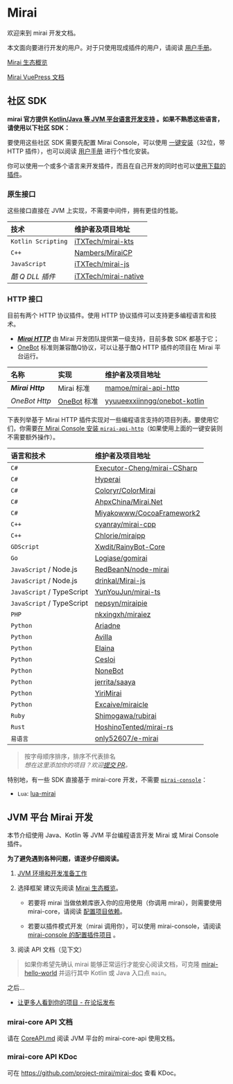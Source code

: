 # Mirai

欢迎来到 mirai 开发文档。

本文面向要进行开发的用户。对于只使用现成插件的用户，请阅读 [用户手册](UserManual.md)。

[Mirai 生态概览](mirai-ecology.md)

[Mirai VuePress 文档](https://docs.mirai.mamoe.net/)

## 社区 SDK

**mirai 官方提供 [Kotlin/Java 等 JVM 平台语言开发支持](#jvm-平台-mirai-开发)
。如果不熟悉这些语言，请使用以下社区 SDK：**

要使用这些社区 SDK 需要先配置 Mirai
Console，可以使用 [一键安装](https://mirai.mamoe.net/assets/uploads/files/1618372079496-install-20210412.cmd)（32位，带
HTTP 插件），也可以阅读 [用户手册](UserManual.md) 进行个性化安装。

你可以使用一个或多个语言来开发插件，而且在自己开发的同时也可以[使用下载的插件](UserManual.md#下载和安装插件)。

[`mirai-console`]: ../mirai-console

[mamoe/mirai-api-http]: https://github.com/mamoe/mirai-api-http

[iTXTech/mirai-native]: https://github.com/iTXTech/mirai-native

[iTXTech/mirai-js]: https://github.com/iTXTech/mirai-js

[iTXTech/mirai-kts]: https://github.com/iTXTech/mirai-kts

[GraiaProject/Ariadne]: https://github.com/GraiaProject/Ariadne

[GraiaProject/Avilla]: https://github.com/GraiaProject/Avilla

[Elaina]: https://github.com/wyapx/Elaina

[Cesloi]: https://github.com/RF-Tar-Railt/Cesloi

[NoneBot]: https://github.com/nonebot/nonebot2

[RedBeanN/node-mirai]: https://github.com/RedBeanN/node-mirai

[Logiase/gomirai]: https://github.com/Logiase/gomirai

[cyanray/mirai-cpp]: https://github.com/cyanray/mirai-cpp

[Chlorie/miraipp]: https://github.com/Chlorie/miraipp-template

[Executor-Cheng/mirai-CSharp]: https://github.com/Executor-Cheng/mirai-CSharp

[HoshinoTented/mirai-rs]: https://github.com/HoshinoTented/mirai-rs

[YunYouJun/mirai-ts]: https://github.com/YunYouJun/mirai-ts

[nepsyn/miraipie]: https://github.com/nepsyn/miraipie

[only52607/e-mirai]: https://github.com/only52607/e-mirai

[theGravityLab/ProjHyperai]: https://github.com/theGravityLab/ProjHyperai

[yyuueexxiinngg/onebot-kotlin]: https://github.com/yyuueexxiinngg/onebot-kotlin

[Nambers/MiraiCP]:https://github.com/Nambers/MiraiCP

[drinkal/Mirai-js]:https://github.com/drinkal/Mirai-js

[Coloryr/ColorMirai]: https://github.com/Coloryr/ColorMirai

[AHpxChina/Mirai.Net]: https://github.com/AHpxChina/Mirai.Net

[Miyakowww/CocoaFramework2]: https://github.com/Miyakowww/CocoaFramework2

[Shimogawa/rubirai]: https://github.com/Shimogawa/rubirai

[Excaive/miraicle]: https://github.com/Excaive/miraicle

[nkxingxh/miraiez]: https://github.com/nkxingxh/miraiez

[Xwdit/RainyBot-Core]: https://github.com/Xwdit/RainyBot-Core

[OneBot]: https://github.com/howmanybots/onebot

[Mirai HTTP]: https://github.com/project-mirai/mirai-api-http

[jerrita/saaya]: https://github.com/jerrita/saaya

[YiriMirai]: https://github.com/YiriMiraiProject/YiriMirai

### 原生接口

这些接口直接在 JVM 上实现，不需要中间件，拥有更佳的性能。

| 技术                 | 维护者及项目地址               |
|:-------------------|:-----------------------|
| `Kotlin Scripting` | [iTXTech/mirai-kts]    |
| `C++`              | [Nambers/MiraiCP]      |
| `JavaScript`       | [iTXTech/mirai-js]     |
| *酷 Q DLL 插件*       | [iTXTech/mirai-native] |

### HTTP 接口

目前有两个 HTTP 协议插件。使用 HTTP 协议插件可以支持更多编程语言和技术。

- [***Mirai HTTP***][Mirai HTTP] 由 Mirai 开发团队提供第一级支持，目前多数 SDK 都基于它；
- [OneBot] 标准则兼容酷Q协议，可以让基于酷Q HTTP 插件的项目在 Mirai 平台运行。

| 名称               | 实现          | 维护者及项目地址                       |
|:-----------------|:------------|:-------------------------------|
| ***Mirai Http*** | Mirai 标准    | [mamoe/mirai-api-http]         |
| *OneBot Http*    | [OneBot] 标准 | [yyuueexxiinngg/onebot-kotlin] |

下表列举基于 Mirai HTTP
插件实现对一些编程语言支持的项目列表。要使用它们，你需要[在 Mirai Console 安装 `mirai-api-http`](https://github.com/project-mirai/mirai-api-http#%E5%AE%89%E8%A3%85mirai-api-http)（如果使用上面的一键安装则不需要额外操作）。

| 语言和技术                     | 维护者及项目地址                             |
|:--------------------------|:-------------------------------------|
| `C#`                      | [Executor-Cheng/mirai-CSharp]        |
| `C#`                      | [Hyperai][theGravityLab/ProjHyperai] |
| `C#`                      | [Coloryr/ColorMirai]                 |
| `C#`                      | [AhpxChina/Mirai.Net]                |
| `C#`                      | [Miyakowww/CocoaFramework2]          |
| `C++`                     | [cyanray/mirai-cpp]                  |
| `C++`                     | [Chlorie/miraipp]                    |
| `GDScript`                | [Xwdit/RainyBot-Core]                |
| `Go`                      | [Logiase/gomirai]                    |
| `JavaScript` / Node.js    | [RedBeanN/node-mirai]                |
| `JavaScript` / Node.js    | [drinkal/Mirai-js]                   |
| `JavaScript` / TypeScript | [YunYouJun/mirai-ts]                 |
| `JavaScript` / TypeScript | [nepsyn/miraipie]                    |
| `PHP`                     | [nkxingxh/miraiez]                   |
| `Python`                  | [Ariadne][GraiaProject/Ariadne]      |
| `Python`                  | [Avilla][GraiaProject/Avilla]        |
| `Python`                  | [Elaina]                             |
| `Python`                  | [Cesloi]                             |
| `Python`                  | [NoneBot]                            |
| `Python`                  | [jerrita/saaya]                      |
| `Python`                  | [YiriMirai]                          |
| `Python`                  | [Excaive/miraicle]                   |
| `Ruby`                    | [Shimogawa/rubirai]                  |
| `Rust`                    | [HoshinoTented/mirai-rs]             |
| `易语言`                     | [only52607/e-mirai]                  |

> 按字母顺序排序，排序不代表排名  
> *想在这里添加你的项目？欢迎[提交 PR](https://github.com/mamoe/mirai/edit/dev/docs/README.md)。*

特别地，有一些 SDK 直接基于 mirai-core 开发，不需要 [`mirai-console`]：

- `Lua`: [lua-mirai](https://github.com/only52607/lua-mirai)

## JVM 平台 Mirai 开发

本节介绍使用 Java、Kotlin 等 JVM 平台编程语言开发 Mirai 或 Mirai Console 插件。

**为了避免遇到各种问题，请逐步仔细阅读。**

1. [JVM 环境和开发准备工作](Preparations.md#mirai---preparations)

2. 选择框架 建议先阅读 [Mirai 生态概览](mirai-ecology.md)。

    - 若要将 mirai 当做依赖库嵌入你的应用使用（你调用 mirai），则需要使用
      mirai-core，请阅读 [配置项目依赖](ConfiguringProjects.md)。

    - 若要以插件模式开发（mirai 调用你），可以使用
      mirai-console，请阅读 [mirai-console 的配置插件项目](../mirai-console/docs/ConfiguringProjects.md)
      。

4. 阅读 API 文档（见下文）

> 如果你希望先确认 mirai 能够正常运行才能安心阅读文档，可克隆 [mirai-hello-world](https://github.com/project-mirai/mirai-hello-world) 并运行其中 Kotlin 或 Java 入口点 `main`。


之后...

- [让更多人看到你的项目 - 在论坛发布](https://mirai.mamoe.net/category/6/%E9%A1%B9%E7%9B%AE%E5%8F%91%E5%B8%83)

### mirai-core API 文档

请在 [CoreAPI.md](CoreAPI.md) 阅读 JVM 平台的 mirai-core-api 使用文档。

### mirai-core API KDoc

可在 https://github.com/project-mirai/mirai-doc 查看 KDoc。
